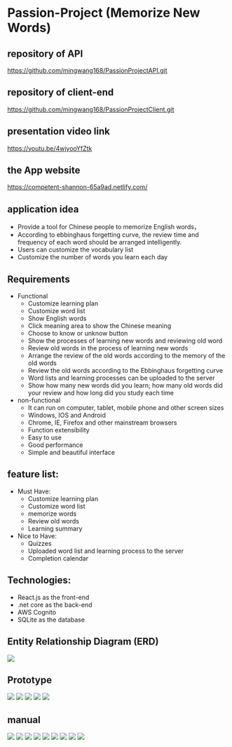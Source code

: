﻿# Passion-Project (Memorize New Words)
## repository of API
https://github.com/mingwang168/PassionProjectAPI.git
## repository of client-end
https://github.com/mingwang168/PassionProjectClient.git
## presentation video link
https://youtu.be/4wjyooYfZtk
## the App website
https://competent-shannon-65a9ad.netlify.com/
## application idea
* Provide a tool for Chinese people to memorize English words，
* According to ebbinghaus forgetting curve, the review time and frequency of each word should be arranged intelligently.
* Users can customize the vocabulary list
* Customize the number of words you learn each day
## Requirements
* Functional
  * Customize learning plan
  * Customize word list
  * Show English words 
  * Click meaning area to show the Chinese meaning
  * Choose to know or unknow button
  * Show the processes of learning new words and reviewing old word
  * Review old words in the process of learning new words
  * Arrange the review of the old words according to the memory of the old words
  * Review the old words according to the Ebbinghaus forgetting curve
  * Word lists and learning processes can be uploaded to the server
  * Show how many new words did you learn; how many old words did your review and how long did you study each time
* non-functional
  * It can run on computer, tablet, mobile phone and other screen sizes
  * Windows, IOS and Android
  * Chrome, IE, Firefox and other mainstream browsers
  * Function extensibility
  * Easy to use
  * Good performance
  * Simple and beautiful interface
## feature list:
* Must Have:
  * Customize learning plan
  * Customize word list
  * memorize words
  * Review old words
  * Learning summary
* Nice to Have:
  * Quizzes
  * Uploaded word list and learning process to the server
  * Completion calendar
## Technologies:
* React.js as the front-end
* .net core as the back-end
* AWS Cognito
* SQLite as the database
## Entity Relationship Diagram (ERD)
![](https://github.com/mingwang168/Passion-Project/raw/master/PassionProject2.JPG) 
## Prototype
![](https://github.com/mingwang168/Passion-Project/raw/master/1-Screen.jpg) 
![](https://github.com/mingwang168/Passion-Project/raw/master/2-Screen.jpg) 
![](https://github.com/mingwang168/Passion-Project/raw/master/3-Screen.jpg) 
![](https://github.com/mingwang168/Passion-Project/raw/master/4-Screen.jpg) 
![](https://github.com/mingwang168/Passion-Project/raw/master/5-Screen.jpg) 
## manual
![](https://github.com/mingwang168/Passion-Project/raw/master/032214012567_0NewMicrosoftWordDocument_1.Jpeg)
![](https://github.com/mingwang168/Passion-Project/raw/master/032214012567_0NewMicrosoftWordDocument_2.Jpeg)
![](https://github.com/mingwang168/Passion-Project/raw/master/032214012567_0NewMicrosoftWordDocument_3.Jpeg)
![](https://github.com/mingwang168/Passion-Project/raw/master/032214012567_0NewMicrosoftWordDocument_4.Jpeg)
![](https://github.com/mingwang168/Passion-Project/raw/master/032214012567_0NewMicrosoftWordDocument_5.Jpeg)
![](https://github.com/mingwang168/Passion-Project/raw/master/032214012567_0NewMicrosoftWordDocument_6.Jpeg)
![](https://github.com/mingwang168/Passion-Project/raw/master/032214012567_0NewMicrosoftWordDocument_7.Jpeg)
![](https://github.com/mingwang168/Passion-Project/raw/master/032214012567_0NewMicrosoftWordDocument_8.Jpeg)
![](https://github.com/mingwang168/Passion-Project/raw/master/032214012567_0NewMicrosoftWordDocument_9.Jpeg)
